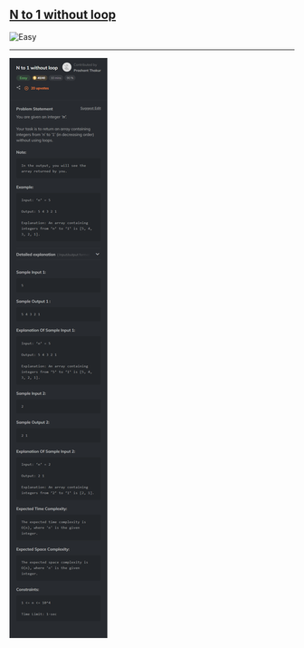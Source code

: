<h2><a href="https://www.codingninjas.com/studio/problems/n-to-1-without-loop_8357243?utm_source=striver&utm_medium=website&utm_campaign=a_zcoursetuf">N to 1 without loop</a></h2><img src="https://img.shields.io/badge/Easy-brightgreen" alt="Easy" /><hr>

![Problem Statement](image.png)

